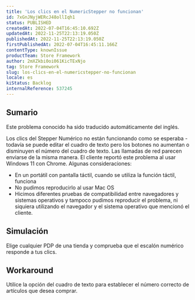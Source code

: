 ```yaml
---
title: 'Los clics en el NumericStepper no funcionan'
id: 7xGnJNyjWERcJ48ollIqh1
status: PUBLISHED
createdAt: 2022-07-04T16:45:10.692Z
updatedAt: 2022-11-25T22:13:19.050Z
publishedAt: 2022-11-25T22:13:19.050Z
firstPublishedAt: 2022-07-04T16:45:11.166Z
contentType: knownIssue
productTeam: Store Framework
author: 2mXZkbi0oi061KicTExNjo
tag: Store Framework
slug: los-clics-en-el-numericstepper-no-funcionan
locale: es
kiStatus: Backlog
internalReference: 537245
---
```


## Sumario

<div class="alert alert-info">
  <p>Este problema conocido ha sido traducido automáticamente del inglés.</p>
</div>


Los clics del Stepper Numérico no están funcionando como se esperaba - todavía se puede editar el cuadro de texto pero los botones no aumentan o disminuyen el número del cuadro de texto. Las llamadas de red parecen enviarse de la misma manera. El cliente reportó este problema al usar Windows 11 con Chrome. Algunas consideraciones:


- En un portátil con pantalla táctil, cuando se utiliza la función táctil, funciona
- No pudimos reproducirlo al usar Mac OS
- Hicimos diferentes pruebas de compatibilidad entre navegadores y sistemas operativos y tampoco pudimos reproducir el problema, ni siquiera utilizando el navegador y el sistema operativo que mencionó el cliente.



## Simulación


Elige cualquier PDP de una tienda y comprueba que el escalón numérico responde a tus clics.



## Workaround


Utilice la opción del cuadro de texto para establecer el número correcto de artículos que desea comprar.

